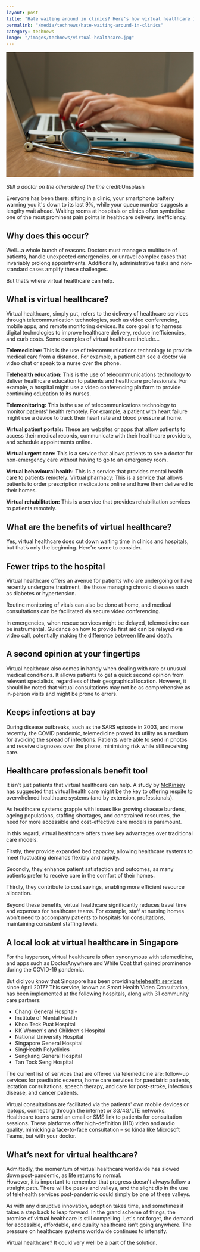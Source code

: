 ```yaml
---
layout: post
title: "Hate waiting around in clinics? Here’s how virtual healthcare is changing that."
permalink: "/media/technews/hate-waiting-around-in-clinics"
category: technews
image: "/images/technews/virtual-healthcare.jpg"
---
```


![Virtual Doctor](/images/technews/virtual-healthcare.jpg)

*Still a doctor on the otherside of the line* credit:Unsplash

Everyone has been there: sitting in a clinic, your smartphone battery warning you it's down to its last 9%, while your queue number suggests a lengthy wait ahead. Waiting rooms at hospitals or clinics often symbolise one of the most prominent pain points in healthcare delivery: inefficiency. 

## Why does this occur?
Well...a whole bunch of reasons. Doctors must manage a multitude of patients, handle unexpected emergencies, or unravel complex cases that invariably prolong appointments. Additionally, administrative tasks and non-standard cases amplify these challenges. 

But that’s where virtual healthcare can help. 

## What is virtual healthcare?
Virtual healthcare, simply put, refers to the delivery of healthcare services through telecommunication technologies, such as video conferencing, mobile apps, and remote monitoring devices. Its core goal is to harness digital technologies to improve healthcare delivery, reduce inefficiencies, and curb costs. 
Some examples of virtual healthcare include…

**Telemedicine:** This is the use of telecommunications technology to provide medical care from a distance. For example, a patient can see a doctor via video chat or speak to a nurse over the phone.

**Telehealth education:** This is the use of telecommunications technology to deliver healthcare education to patients and healthcare professionals. For example, a hospital might use a video conferencing platform to provide continuing education to its nurses.

**Telemonitoring:** This is the use of telecommunications technology to monitor patients' health remotely. For example, a patient with heart failure might use a device to track their heart rate and blood pressure at home.

**Virtual patient portals:** These are websites or apps that allow patients to access their medical records, communicate with their healthcare providers, and schedule appointments online.

**Virtual urgent care:** This is a service that allows patients to see a doctor for non-emergency care without having to go to an emergency room.

**Virtual behavioural health:** This is a service that provides mental health care to patients remotely.
Virtual pharmacy: This is a service that allows patients to order prescription medications online and have them delivered to their homes.

**Virtual rehabilitation:** This is a service that provides rehabilitation services to patients remotely.  

## What are the benefits of virtual healthcare? 
Yes, virtual healthcare does cut down waiting time in clinics and hospitals, but that’s only the beginning. Here’re some to consider.

## Fewer trips to the hospital 
Virtual healthcare offers an avenue for patients who are undergoing or have recently undergone treatment, like those managing chronic diseases such as diabetes or hypertension. 

Routine monitoring of vitals can also be done at home, and medical consultations can be facilitated via secure video conferencing. 

In emergencies, when rescue services might be delayed, telemedicine can be instrumental. Guidance on how to provide first aid can be relayed via video call, potentially making the difference between life and death.

## A second opinion at your fingertips
Virtual healthcare also comes in handy when dealing with rare or unusual medical conditions. It allows patients to get a quick second opinion from relevant specialists, regardless of their geographical location. However, it should be noted that virtual consultations may not be as comprehensive as in-person visits and might be prone to errors.

## Keeps infections at bay
During disease outbreaks, such as the SARS episode in 2003, and more recently, the COVID pandemic, telemedicine proved its utility as a medium for avoiding the spread of infections. Patients were able to send in photos and receive diagnoses over the phone, minimising risk while still receiving care.

## Healthcare professionals benefit too!
It isn’t just patients that virtual healthcare can help. 
A study by [McKinsey](https://www.mckinsey.com/industries/healthcare/our-insights/virtual-hospitals-could-offer-respite-to-overwhelmed-health-systems) has suggested that virtual health care might be the key to offering respite to overwhelmed 
healthcare systems (and by extension, professionals).

As healthcare systems grapple with issues like growing disease burdens, ageing populations, staffing shortages, and constrained resources, the need for more accessible and cost-effective care models is paramount.

In this regard, virtual healthcare offers three key advantages over traditional care models. 

Firstly, they provide expanded bed capacity, allowing healthcare systems to meet fluctuating demands flexibly and rapidly. 

Secondly, they enhance patient satisfaction and outcomes, as many patients prefer to receive care in the comfort of their homes. 

Thirdly, they contribute to cost savings, enabling more efficient resource allocation.

Beyond these benefits, virtual healthcare significantly reduces travel time and expenses for healthcare teams. For example, staff at nursing homes won't need to accompany patients to hospitals for consultations, maintaining consistent staffing levels. 

## A local look at virtual healthcare in Singapore 
For the layperson, virtual healthcare is often synonymous with telemedicine, and apps such as DoctorAnywhere and White Coat that gained prominence during the COVID-19 pandemic. 

But did you know that Singapore has been providing [telehealth services](https://www.smartnation.gov.sg/initiatives/health/telehealth/) since April 2017?
This service, known as Smart Health Video Consultation, has been implemented at the following hospitals, along with 31 community care partners:
- Changi General Hospital-
- Institute of Mental Health
- Khoo Teck Puat Hospital
- KK Women's and Children's Hospital
- National University Hospital
- Singapore General Hospital
- SingHealth Polyclinics
- Sengkang General Hospital
- Tan Tock Seng Hospital

The current list of services that are offered via telemedicine are: follow-up services for paediatric eczema, home care services for paediatric patients, lactation consultations, speech therapy, and care for post-stroke, infectious disease, and cancer patients.

Virtual consultations are facilitated via the patients' own mobile devices or laptops, connecting through the internet or 3G/4G/LTE networks. Healthcare teams send an email or SMS link to patients for consultation sessions. 
These platforms offer high-definition (HD) video and audio quality, mimicking a face-to-face consultation – so kinda like Microsoft Teams, but with your doctor. 

## What’s next for virtual healthcare? 
Admittedly, the momentum of virtual healthcare worldwide has slowed down post-pandemic, as life returns to normal.  
However, it is important to remember that progress doesn't always follow a straight path. 
There will be peaks and valleys, and the slight dip in the use of telehealth services post-pandemic could simply be one of these valleys. 

As with any disruptive innovation, adoption takes time, and sometimes it takes a step back to leap forward.
In the grand scheme of things, the promise of virtual healthcare is still compelling. 
Let's not forget, the demand for accessible, affordable, and quality healthcare isn't going anywhere. The pressure on healthcare systems worldwide continues to intensify.

Virtual healthcare? It could very well be a part of the solution.
